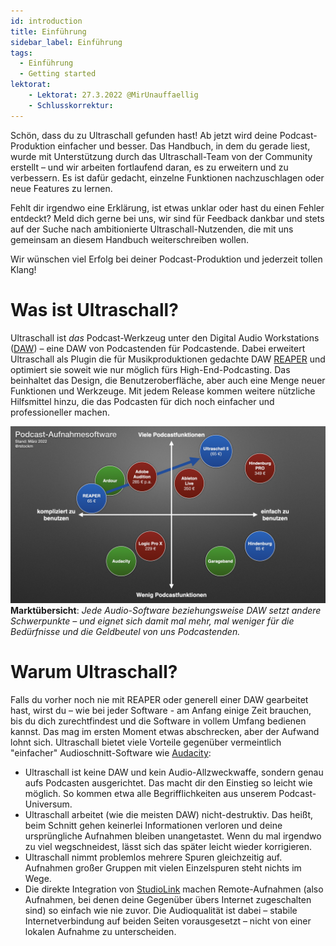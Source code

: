 ```yaml
---
id: introduction
title: Einführung
sidebar_label: Einführung
tags:
  - Einführung
  - Getting started
lektorat:
    - Lektorat: 27.3.2022 @MirUnauffaellig
    - Schlusskorrektur: 
---
```


<!-- @todo: Bildunterschriften hinzufügen -->

Schön, dass du zu Ultraschall gefunden hast! Ab jetzt wird deine Podcast-Produktion einfacher und besser. Das Handbuch, in dem du gerade liest, wurde mit Unterstützung durch das Ultraschall-Team von der Community erstellt – und wir arbeiten fortlaufend daran, es zu erweitern und zu verbessern. Es ist dafür gedacht, einzelne Funktionen nachzuschlagen oder neue Features zu lernen.

Fehlt dir irgendwo eine Erklärung, ist etwas unklar oder hast du einen Fehler entdeckt? Meld dich gerne bei uns, wir sind für Feedback dankbar und stets auf der Suche nach ambitionierte Ultraschall-Nutzenden, die mit uns gemeinsam an diesem Handbuch weiterschreiben wollen.

Wir wünschen viel Erfolg bei deiner Podcast-Produktion und jederzeit tollen Klang!

# Was ist Ultraschall?

Ultraschall ist *das* Podcast-Werkzeug unter den Digital Audio Workstations ([DAW](Glossar.md)) – eine DAW von Podcastenden für Podcastende. Dabei erweitert Ultraschall als Plugin die für Musikproduktionen gedachte DAW [REAPER](https://www.reaper.fm/) und optimiert sie soweit wie nur möglich fürs High-End-Podcasting. Das beinhaltet das Design, die Benutzeroberfläche, aber auch eine Menge neuer Funktionen und Werkzeuge. Mit jedem Release kommen weitere nützliche Hilfsmittel hinzu, die das Podcasten für dich noch einfacher und professioneller machen.

![DAWs Ultraschall 5.001.png](https://raw.githubusercontent.com/Ultraschall/ultraschall-manual/main/assets/images/DAWs-Ultraschall-5.001.png)
**Marktübersicht**: *Jede Audio-Software beziehungsweise DAW setzt andere Schwerpunkte – und eignet sich damit mal mehr, mal weniger für die Bedürfnisse und die Geldbeutel von uns Podcastenden.*

# Warum Ultraschall?

Falls du vorher noch nie mit REAPER oder generell einer DAW gearbeitet hast, wirst du – wie bei jeder Software - am Anfang einige Zeit brauchen, bis du dich zurechtfindest und die Software in vollem Umfang bedienen kannst. Das mag im ersten Moment etwas abschrecken, aber der Aufwand lohnt sich. Ultraschall bietet viele Vorteile gegenüber vermeintlich "einfacher" Audioschnitt-Software wie [Audacity](https://www.audacityteam.org/):

* Ultraschall ist keine DAW und kein Audio-Allzweckwaffe, sondern genau aufs Podcasten ausgerichtet. Das macht dir den Einstieg so leicht wie möglich. So kommen etwa alle Begrifflichkeiten aus unserem Podcast-Universum.
* Ultraschall arbeitet (wie die meisten DAW) nicht-destruktiv. Das heißt, beim Schnitt gehen keinerlei Informationen verloren und deine ursprüngliche Aufnahmen bleiben unangetastet. Wenn du mal irgendwo zu viel wegschneidest, lässt sich das später leicht wieder korrigieren.
* Ultraschall nimmt problemlos mehrere Spuren gleichzeitig auf. Aufnahmen großer Gruppen mit vielen Einzelspuren steht nichts im Wege.
* Die direkte Integration von [StudioLink](https://studio-link.de) machen Remote-Aufnahmen (also Aufnahmen, bei denen deine Gegenüber übers Internet zugeschalten sind) so einfach wie nie zuvor. Die Audioqualität ist dabei – stabile Internetverbindung auf beiden Seiten vorausgesetzt – nicht von einer lokalen Aufnahme zu unterscheiden.
